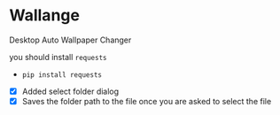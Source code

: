 # Wallange
Desktop Auto Wallpaper Changer

you should install `requests`
- `pip install requests`

- [x] Added select folder dialog
- [x] Saves the folder path to the file once you are asked to select the file
